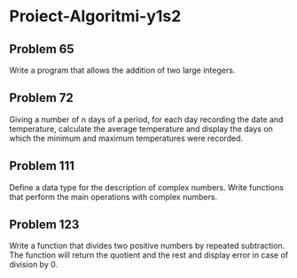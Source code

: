 # Proiect-Algoritmi-y1s2

## Problem 65
Write a program that allows the addition of two large integers.

## Problem 72
Giving a number of n days of a period, for each day recording the date and temperature, calculate the average temperature and display the days on which the minimum and maximum temperatures were recorded.

## Problem 111
Define a data type for the description of complex numbers. Write functions that perform the main operations with complex numbers.

## Problem 123
Write a function that divides two positive numbers by repeated subtraction. The function will return the quotient and the rest and display error in case of division by 0.

